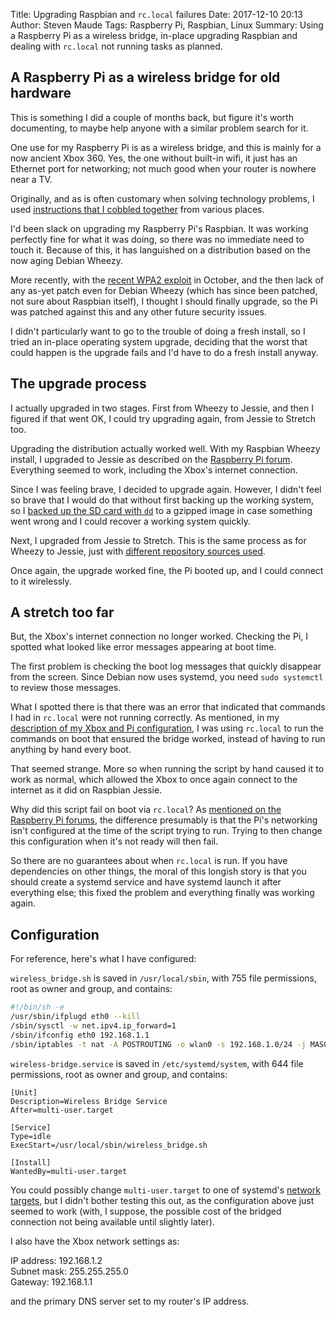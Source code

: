 Title: Upgrading Raspbian and <code>rc.local</code> failures
Date: 2017-12-10 20:13
Author: Steven Maude
Tags: Raspberry Pi, Raspbian, Linux
Summary: Using a Raspberry Pi as a wireless bridge, in-place upgrading Raspbian
         and dealing with `rc.local` not running tasks as planned.

## A Raspberry Pi as a wireless bridge for old hardware

This is something I did a couple of months back, but figure it's worth
documenting, to maybe help anyone with a similar problem search for it.

One use for my Raspberry Pi is as a wireless bridge, and this is mainly
for a now ancient Xbox 360. Yes, the one without built-in wifi, it just
has an Ethernet port for networking; not much good when your router is
nowhere near a TV.

Originally, and as is often customary when solving technology problems,
I used [instructions that I cobbled
together](https://unix.stackexchange.com/a/64353/32125) from various
places.

I'd been slack on upgrading my Raspberry Pi's Raspbian. It was working
perfectly fine for what it was doing, so there was no immediate need to
touch it. Because of this, it has languished on a distribution based on
the now aging Debian Wheezy.

More recently, with the [recent WPA2
exploit](https://www.ncsc.gov.uk/krack) in October, and the then lack of
any as-yet patch even for Debian Wheezy (which has since been patched,
not sure about Raspbian itself), I thought I should finally upgrade, so
the Pi was patched against this and any other future security issues.

I didn't particularly want to go to the trouble of doing a fresh
install, so I tried an in-place operating system upgrade, deciding that
the worst that could happen is the upgrade fails and I'd have to do a
fresh install anyway.

## The upgrade process

I actually upgraded in two stages. First from Wheezy to Jessie, and then
I figured if that went OK, I could try upgrading again, from Jessie to
Stretch too.

Upgrading the distribution actually worked well. With my Raspbian Wheezy
install, I upgraded to Jessie as described on the [Raspberry Pi
forum](https://www.raspberrypi.org/forums/viewtopic.php?f=66&t=121880).
Everything seemed to work, including the Xbox's internet connection.

Since I was feeling brave, I decided to upgrade again. However, I didn't
feel so brave that I would do that without first backing up the working
system, so I [backed up the SD card with
`dd`](https://raspberrypi.stackexchange.com/a/312/12370) to a gzipped
image in case something went wrong and I could recover a working system
quickly.

Next, I upgraded from Jessie to Stretch. This is the same process as for
Wheezy to Jessie, just with [different repository sources
used](https://www.raspberrypi.org/blog/raspbian-stretch/).

Once again, the upgrade worked fine, the Pi booted up, and I could
connect to it wirelessly.

## A stretch too far

But, the Xbox's internet connection no longer worked. Checking the Pi, I
spotted what looked like error messages appearing at boot time.

The first problem is checking the boot log messages that quickly
disappear from the screen. Since Debian now uses systemd, you need `sudo
systemctl` to review those messages.

What I spotted there is that there was an error that indicated that
commands I had in `rc.local` were not running correctly. As mentioned,
in my [description of my Xbox and Pi
configuration](https://unix.stackexchange.com/a/64353/32125), I was
using `rc.local` to run the commands on boot that ensured the bridge
worked, instead of having to run anything by hand every boot.

That seemed strange. More so when running the script by hand caused it
to work as normal, which allowed the Xbox to once again connect to the
internet as it did on Raspbian Jessie.

Why did this script fail on boot via `rc.local`? As [mentioned on the
Raspberry Pi
forums](https://www.raspberrypi.org/forums/viewtopic.php?f=66&t=122207),
the difference presumably is that the Pi's networking isn't configured
at the time of the script trying to run. Trying to then change this
configuration when it's not ready will then fail.

So there are no guarantees about when `rc.local` is run. If you have
dependencies on other things, the moral of this longish story is that
you should create a systemd service and have systemd launch it after
everything else; this fixed the problem and everything finally was
working again.

## Configuration

For reference, here's what I have configured:

`wireless_bridge.sh` is saved in `/usr/local/sbin`, with 755 file
permissions, root as owner and group, and contains:

```sh
#!/bin/sh -e
/usr/sbin/ifplugd eth0 --kill
/sbin/sysctl -w net.ipv4.ip_forward=1
/sbin/ifconfig eth0 192.168.1.1
/sbin/iptables -t nat -A POSTROUTING -o wlan0 -s 192.168.1.0/24 -j MASQUERADE
```

`wireless-bridge.service` is saved in `/etc/systemd/system`, with 644
file permissions, root as owner and group, and contains:

```
[Unit]
Description=Wireless Bridge Service
After=multi-user.target

[Service]
Type=idle
ExecStart=/usr/local/sbin/wireless_bridge.sh

[Install]
WantedBy=multi-user.target
```

You could possibly change `multi-user.target` to one of systemd's
[network
targets](https://www.freedesktop.org/wiki/Software/systemd/NetworkTarget/),
but I didn't bother testing this out, as the configuration above just
seemed to work (with, I suppose, the possible cost of the bridged
connection not being available until slightly later).

I also have the Xbox network settings as:

IP address: 192.168.1.2  
Subnet mask: 255.255.255.0  
Gateway: 192.168.1.1  

and the primary DNS server set to my router's IP address.
